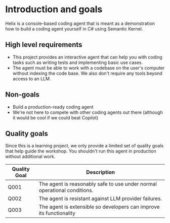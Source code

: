 # Introduction and goals

Helix is a console-based coding agent that is meant as a demonstration
how to build a coding agent yourself in C# using Semantic Kernel.

## High level requirements

- This project provides an interactive agent that can help you with coding
  tasks such as writing tests and implementing basic use cases.
- The agent must be able to work with a codebase on the user's computer
  without indexing the code base. We also don't require any tools beyond access
  to an LLM.

## Non-goals

- Build a production-ready coding agent
- We're not here to compete with other coding agents out there 
  (although it would be cool if we could beat Copilot)

## Quality goals

Since this is a learning project, we only provide a limited set of quality goals
that help guide the workshop. You shouldn't run this agent in production without
additional work.

| Quality Goal | Description                                                              |
| ------------ | ------------------------------------------------------------------------ |
| Q001         | The agent is reasonably safe to use under normal operational conditions. |
| Q002         | The agent is resistant against LLM provider failures.                    |
| Q003         | The agent is extensible so developers can improve its functionality      |

